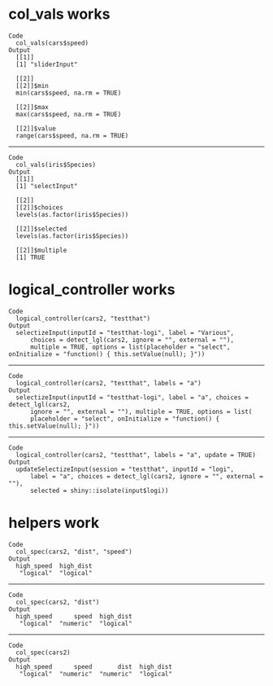 # col_vals works

    Code
      col_vals(cars$speed)
    Output
      [[1]]
      [1] "sliderInput"
      
      [[2]]
      [[2]]$min
      min(cars$speed, na.rm = TRUE)
      
      [[2]]$max
      max(cars$speed, na.rm = TRUE)
      
      [[2]]$value
      range(cars$speed, na.rm = TRUE)
      
      

---

    Code
      col_vals(iris$Species)
    Output
      [[1]]
      [1] "selectInput"
      
      [[2]]
      [[2]]$choices
      levels(as.factor(iris$Species))
      
      [[2]]$selected
      levels(as.factor(iris$Species))
      
      [[2]]$multiple
      [1] TRUE
      
      

# logical_controller works

    Code
      logical_controller(cars2, "testthat")
    Output
      selectizeInput(inputId = "testthat-logi", label = "Various", 
          choices = detect_lgl(cars2, ignore = "", external = ""), 
          multiple = TRUE, options = list(placeholder = "select", onInitialize = "function() { this.setValue(null); }"))

---

    Code
      logical_controller(cars2, "testthat", labels = "a")
    Output
      selectizeInput(inputId = "testthat-logi", label = "a", choices = detect_lgl(cars2, 
          ignore = "", external = ""), multiple = TRUE, options = list(
          placeholder = "select", onInitialize = "function() { this.setValue(null); }"))

---

    Code
      logical_controller(cars2, "testthat", labels = "a", update = TRUE)
    Output
      updateSelectizeInput(session = "testthat", inputId = "logi", 
          label = "a", choices = detect_lgl(cars2, ignore = "", external = ""), 
          selected = shiny::isolate(input$logi))

# helpers work

    Code
      col_spec(cars2, "dist", "speed")
    Output
      high_speed  high_dist 
       "logical"  "logical" 

---

    Code
      col_spec(cars2, "dist")
    Output
      high_speed      speed  high_dist 
       "logical"  "numeric"  "logical" 

---

    Code
      col_spec(cars2)
    Output
      high_speed      speed       dist  high_dist 
       "logical"  "numeric"  "numeric"  "logical" 


